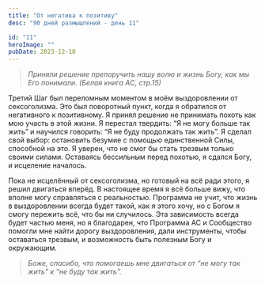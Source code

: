 ```yaml
---
title: "От негатива к позитиву"
desc: "90 дней размышлений - день 11"

id: "11"
heroImage: ""
pubDate: 2023-12-10
---
```

> _Приняли решение препоручить нашу волю и жизнь Богу, как мы Его понимали.
> (Белая книга АС, стр.15)_

Третий Шаг был переломным моментом в моём выздоровлении от сексоголизма. Это
был поворотный пункт, когда я обратился от негативного к позитивному. Я принял
решение не принимать похоть как мою участь в этой жизни. Я перестал твердить:
“Я не могу больше так жить” и научился говорить: “Я не буду продолжать так
жить”. Я сделал свой выбор: остановить безумие с помощью единственной Силы,
способной на это. Я уверен, что не смог бы стать трезвым только своими силами.
Оставаясь бессильным перед похотью, я сдался Богу, и исцеление началось.

Пока не исцелённый от сексоголизма, но готовый на всё ради этого, я решил
двигаться вперёд. В настоящее время я всё больше вижу, что вполне могу
справляться с реальностью. Программа не учит, что жизнь в выздоровлении всегда
будет такой, как я этого хочу, но с Богом я смогу пережить всё, что бы ни
случилось. Эта зависимость всегда будет частью меня, но я благодарен, что
Программа АС и Сообщество помогли мне найти дорогу выздоровления, дали
инструменты, чтобы оставаться трезвым, и возможность быть полезным Богу и
окружающим.

> _Боже, спасибо, что помогаешь мне двигаться от “не могу так жить” к “не буду
> так жить”._

